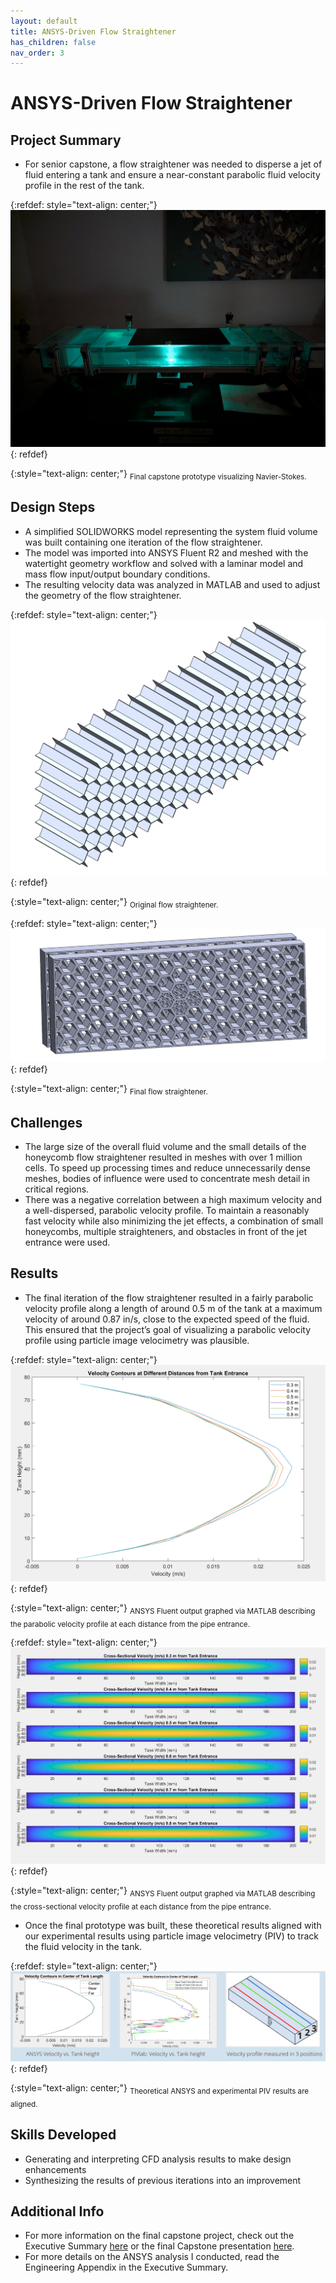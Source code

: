```yaml
---
layout: default
title: ANSYS-Driven Flow Straightener
has_children: false
nav_order: 3
---
```


# ANSYS-Driven Flow Straightener

## Project Summary

- For senior capstone, a flow straightener was needed to disperse a jet of fluid entering a tank and ensure a near-constant parabolic fluid velocity profile in the rest of the tank.

{:refdef: style="text-align: center;"}
![](images/capstone_final.jpg)
{: refdef}

{:style="text-align: center;"}
<sub>Final capstone prototype visualizing Navier-Stokes.</sub>

## Design Steps

- A simplified SOLIDWORKS model representing the system fluid volume was built containing one iteration of the flow straightener.
- The model was imported into ANSYS Fluent R2 and meshed with the watertight geometry workflow and solved with a laminar model and mass flow input/output boundary conditions.
- The resulting velocity data was analyzed in MATLAB and used to adjust the geometry of the flow straightener.

{:refdef: style="text-align: center;"}
![](images/flow_straightener_original_v011.png)
{: refdef}

{:style="text-align: center;"}
<sub>Original flow straightener.</sub>

{:refdef: style="text-align: center;"}
![](images/flow_straightener_final_v023.png)
{: refdef}

{:style="text-align: center;"}
<sub>Final flow straightener.</sub>

## Challenges

- The large size of the overall fluid volume and the small details of the honeycomb flow straightener resulted in meshes with over 1 million cells. To speed up processing times and reduce unnecessarily dense meshes, bodies of influence were used to concentrate mesh detail in critical regions.
- There was a negative correlation between a high maximum velocity and a well-dispersed, parabolic velocity profile. To maintain a reasonably fast velocity while also minimizing the jet effects, a combination of small honeycombs, multiple straighteners, and obstacles in front of the jet entrance were used.

## Results

- The final iteration of the flow straightener resulted in a fairly parabolic velocity profile along a length of around 0.5 m of the tank at a maximum velocity of around 0.87 in/s, close to the expected speed of the fluid. This ensured that the project’s goal of visualizing a parabolic velocity profile using particle image velocimetry was plausible.

{:refdef: style="text-align: center;"}
![](images/velocity_vs_z_contours_v023_zoom3-8.png)
{: refdef}

{:style="text-align: center;"}
<sub>ANSYS Fluent output graphed via MATLAB describing the parabolic velocity profile at each distance from the pipe entrance.</sub>

{:refdef: style="text-align: center;"}
![](images/YZ_velocity_contour_v023_zoom3-8.png)
{: refdef}

{:style="text-align: center;"}
<sub>ANSYS Fluent output graphed via MATLAB describing the cross-sectional velocity profile at each distance from the pipe entrance.</sub>

- Once the final prototype was built, these theoretical results aligned with our experimental results using particle image velocimetry (PIV) to track the fluid velocity in the tank.

{:refdef: style="text-align: center;"}
![](images/capstone_final_results.png)
{: refdef}

{:style="text-align: center;"}
<sub>Theoretical ANSYS and experimental PIV results are aligned.</sub>

## Skills Developed

- Generating and interpreting CFD analysis results to make design enhancements
- Synthesizing the results of previous iterations into an improvement

## Additional Info

- For more information on the final capstone project, check out the Executive Summary [here]() or the final Capstone presentation [here]().
- For more details on the ANSYS analysis I conducted, read the Engineering Appendix in the Executive Summary.